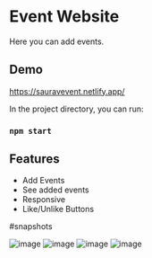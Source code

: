 # Event Website
Here you can add events.
## Demo
https://sauravevent.netlify.app/

In the project directory, you can run:
### `npm start`

## Features

 - Add Events
 - See added events
 - Responsive
 - Like/Unlike Buttons
 
#snapshots

![image](https://user-images.githubusercontent.com/72144149/235760480-06b463b0-28dd-461e-92ea-d0336e8c226b.png)
![image](https://user-images.githubusercontent.com/72144149/235759903-9c2b5296-1455-4613-91ca-4c2609bd5ba9.png)
![image](https://user-images.githubusercontent.com/72144149/235760171-f40a7ff3-68b6-4dbf-aa0b-e07f63a297d1.png)
![image](https://user-images.githubusercontent.com/72144149/235759988-ffe8226a-a954-43e7-b8f1-97ed165f4008.png)
